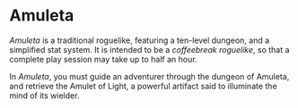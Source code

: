 # Amuleta

_Amuleta_ is a traditional roguelike, featuring a ten-level dungeon, and a
simplified stat system. It is intended to be a _coffeebreak roguelike_, so
that a complete play session may take up to half an hour.

In _Amuleta_, you must guide an adventurer through the dungeon of Amuleta,
and retrieve the Amulet of Light, a powerful artifact said to illuminate the
mind of its wielder.

